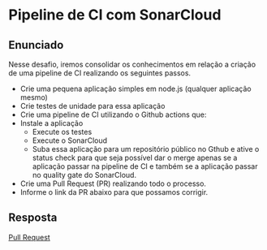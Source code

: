 # Pipeline de CI com SonarCloud

## Enunciado

Nesse desafio, iremos consolidar os conhecimentos em relação a criação de uma pipeline de CI realizando os seguintes passos.

- Crie uma pequena aplicação simples em node.js (qualquer aplicação mesmo)
- Crie testes de unidade para essa aplicação
- Crie uma pipeline de CI utilizando o Github actions que:
- Instale a aplicação
    - Execute os testes
    - Execute o SonarCloud
    - Suba essa aplicação para um repositório público no Gthub e ative o status check para que seja possível dar o merge apenas se a aplicação passar na pipeline de CI e também se a aplicação passar no quality gate do SonarCloud.
- Crie uma Pull Request (PR) realizando todo o processo.
- Informe o link da PR abaixo para que possamos corrigir.

## Resposta
[Pull Request](https://github.com/lmarqs/curso-full-cycle-3-0/pull/9)
